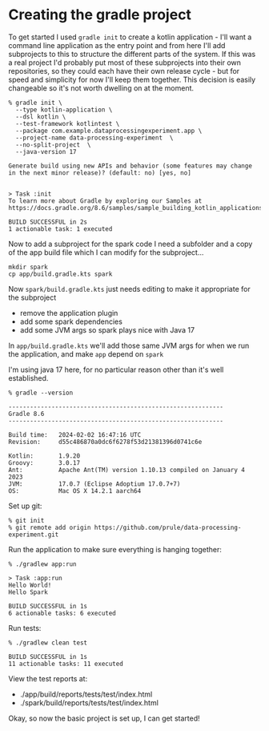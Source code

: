 Creating the gradle project
====

To get started I used `gradle init` to create a kotlin application - I'll want a command line application as the entry point and from here I'll add subprojects to this to structure the different parts of the system. If this was a real project I'd probably put most of these subprojects into their own repositories, so they could each have their own release cycle - but for speed and simplicity for now I'll keep them together. This decision is easily changeable so it's not worth dwelling on at the moment.

```
% gradle init \
  --type kotlin-application \
  --dsl kotlin \
  --test-framework kotlintest \
  --package com.example.dataprocessingexperiment.app \
  --project-name data-processing-experiment  \
  --no-split-project  \
  --java-version 17

Generate build using new APIs and behavior (some features may change in the next minor release)? (default: no) [yes, no] 


> Task :init
To learn more about Gradle by exploring our Samples at https://docs.gradle.org/8.6/samples/sample_building_kotlin_applications.html

BUILD SUCCESSFUL in 2s
1 actionable task: 1 executed
```

Now to add a subproject for the spark code I need a subfolder and a copy of the app build file which I can modify for the subproject...

```
mkdir spark
cp app/build.gradle.kts spark
```

Now `spark/build.gradle.kts` just needs editing to make it appropriate for the subproject

- remove the application plugin
- add some spark dependencies
- add some JVM args so spark plays nice with Java 17

In `app/build.gradle.kts` we'll add those same JVM args for when we run the application, and make `app` depend on `spark`


I'm using java 17 here, for no particular reason other than it's well established.

```
% gradle --version

------------------------------------------------------------
Gradle 8.6
------------------------------------------------------------

Build time:   2024-02-02 16:47:16 UTC
Revision:     d55c486870a0dc6f6278f53d21381396d0741c6e

Kotlin:       1.9.20
Groovy:       3.0.17
Ant:          Apache Ant(TM) version 1.10.13 compiled on January 4 2023
JVM:          17.0.7 (Eclipse Adoptium 17.0.7+7)
OS:           Mac OS X 14.2.1 aarch64
```

Set up git:
```
% git init
% git remote add origin https://github.com/prule/data-processing-experiment.git
```

Run the application to make sure everything is hanging together:
```
% ./gradlew app:run         

> Task :app:run
Hello World!
Hello Spark

BUILD SUCCESSFUL in 1s
6 actionable tasks: 6 executed
```

Run tests:
```
% ./gradlew clean test

BUILD SUCCESSFUL in 1s
11 actionable tasks: 11 executed
```

View the test reports at:
- ./app/build/reports/tests/test/index.html
- ./spark/build/reports/tests/test/index.html

Okay, so now the basic project is set up, I can get started!
